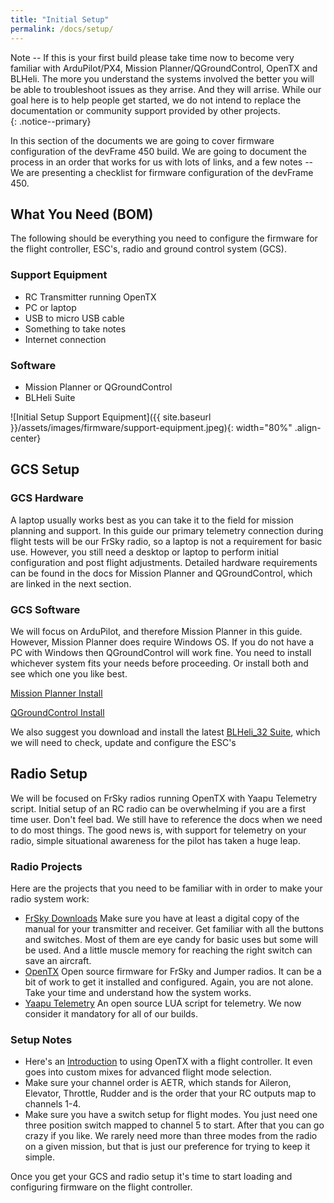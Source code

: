 ```yaml
---
title: "Initial Setup"
permalink: /docs/setup/
---
```


Note -- If this is your first build please take time now to become very familiar with ArduPilot/PX4, Mission Planner/QGroundControl, OpenTX and BLHeli.  The more you understand the systems involved the better you will be able to troubleshoot issues as they arrise.  And they will arrise.  While our goal here is to help people get started, we do not intend to replace the documentation or community support provided by other projects.    
{: .notice--primary}

In this section of the documents we are going to cover firmware configuration of the devFrame 450 build.  We are going to document the process in an order that works for us with lots of links, and a few notes -- We are presenting a checklist for firmware configuration of the devFrame 450. 

## What You Need (BOM)
The following should be everything you need to configure the firmware for the flight controller, ESC's, radio and ground control system (GCS). 

### Support Equipment
- RC Transmitter running OpenTX
- PC or laptop 
- USB to micro USB cable 
- Something to take notes
- Internet connection

### Software
- Mission Planner or QGroundControl
- BLHeli Suite

![Initial Setup Support Equipment]({{ site.baseurl }}/assets/images/firmware/support-equipment.jpeg){: width="80%" .align-center}

##  GCS Setup

### GCS Hardware
A laptop usually works best as you can take it to the field for mission planning and support.  In this guide our primary telemetry connection during flight tests will be our FrSky radio, so a laptop is not a requirement for basic use.  However, you still need a desktop or laptop to perform initial configuration and post flight adjustments.  Detailed hardware requirements can be found in the docs for Mission Planner and QGroundControl, which are linked in the next section.

### GCS Software
We will focus on ArduPilot, and therefore Mission Planner in this guide.  However, Mission Planner does require Windows OS.  If you do not have a PC with Windows then QGroundControl will work fine.  You need to install whichever system fits your needs before proceeding.  Or install both and see which one you like best.

[Mission Planner Install](https://ardupilot.org/planner/docs/mission-planner-installation.html)

[QGroundControl Install](https://docs.qgroundcontrol.com/en/getting_started/download_and_install.html)

We also suggest you download and install the latest [BLHeli_32 Suite](https://github.com/bitdump/BLHeli/tree/master/BLHeli_32%20ARM), which we will need to check, update and configure the ESC's

## Radio Setup
We will be focused on FrSky radios running OpenTX with Yaapu Telemetry script.  Initial setup of an RC radio can be overwhelming if you are a first time user.  Don't feel bad.  We still have to reference the docs when we need to do most things.  The good news is, with support for telemetry on your radio, simple situational awareness for the pilot has taken a huge leap.

### Radio Projects
Here are the projects that you need to be familiar with in order to make your radio system work:
- [FrSky Downloads](https://www.frsky-rc.com/download/) Make sure you have at least a digital copy of the manual for your transmitter and receiver.  Get familiar with all the buttons and switches.  Most of them are eye candy for basic uses but some will be used.  And a little muscle memory for reaching the right switch can save an aircraft.
- [OpenTX](https://www.open-tx.org)  Open source firmware for FrSky and Jumper radios.  It can be a bit of work to get it installed and configured.  Again, you are not alone.  Take your time and understand how the system works.
- [Yaapu Telemetry](https://ardupilot.org/copter/docs/common-frsky-yaapu.html) An open source LUA script for telemetry.  We now consider it mandatory for all of our builds.

### Setup Notes
- Here's an [Introduction](http://open-txu.org/home/special-interests/multirotor/opentx-apm-px4-pixhawk/) to using OpenTX with a flight controller.  It even goes into custom mixes for advanced flight mode selection.
- Make sure your channel order is AETR, which stands for Aileron, Elevator, Throttle, Rudder and is the order that your RC outputs map to channels 1-4.
- Make sure you have a switch setup for flight modes.  You just need one three position switch mapped to channel 5 to start.  After that you can go crazy if you like.  We rarely need more than three modes from the radio on a given mission, but that is just our preference for trying to keep it simple.

Once you get your GCS and radio setup it's time to start loading and configuring firmware on the flight controller.




